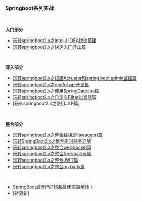 ### Springboot系列实战
<br>

**入门部分**
- [玩转springboot2.x之IntellJ IDEA快速搭建](https://mp.weixin.qq.com/s?__biz=MzU4NzYwNDAwMg==&mid=2247484944&idx=2&sn=511478837ef1517fba3dfcb904a40178&chksm=fde8cf5dca9f464bc9f16ff02f692bd5aa078bebe641c33e5c5c409221680a46a1d34ead9267&scene=0#rd)
- [玩转springboot2.x之快速入门开山篇](https://mp.weixin.qq.com/s?__biz=MzU4NzYwNDAwMg==&mid=2247485013&idx=2&sn=99b619ffd554d642758b30e7b197f5a5&chksm=fde8cf18ca9f460e88e7221498c7eab20f1ecdc18086c195e9e2e90043b8454aed1fe14dca01&scene=0#rd)
<br>

**深入部分**
- [玩转springboot2.x之搭建Actuator和spring boot admin监控篇](https://mp.weixin.qq.com/s?__biz=MzU4NzYwNDAwMg==&mid=2247485185&idx=2&sn=ea5926635baf65f8c89d1758660b9092&chksm=fde8ce4cca9f475a0ec4569b066335a765f1b82490657bc5fbd1468b3dfecca99541830985cf&scene=0#rd)
- [玩转springboot2.x之restful api开发篇](https://mp.weixin.qq.com/s?__biz=MzU4NzYwNDAwMg==&mid=2247485013&idx=3&sn=13bc99558cb3d445a46ac31f6f993913&chksm=fde8cf18ca9f460e7398d2f634fd0a68c883c2463358390b6f1cf0a681066004395c09d18130&scene=0#rd)
- [玩转springboot2.x之使用SpringDateJpa篇](https://mp.weixin.qq.com/s?__biz=MzU4NzYwNDAwMg==&mid=2247485253&idx=2&sn=ca3193092a24ef110799b1c8f441bfb0&chksm=fde8ce08ca9f471e673305ebe04235e2b953e14e04d1b0799f12656ce51284a37f50754775a7&scene=0#rd)
- [玩转springboot2.x之自定义Filter过滤器篇](https://mp.weixin.qq.com/s?__biz=MzU4NzYwNDAwMg==&mid=2247485265&idx=2&sn=ad740a0da702918c6a6b950e371f95c4&chksm=fde8ce1cca9f470a83f06bda2364eb9a97529c27c8fb764036313f7c0d44f9062fe79b3d3cbf&scene=0#rd)
- [玩转springboot2.x之使用JSP篇]
<br>

**整合部分**
- [玩转springboot2.x之整合丝袜哥(swagger)篇](https://mp.weixin.qq.com/s?__biz=MzU4NzYwNDAwMg==&mid=2247485146&idx=2&sn=3676d6559e269b508fb5980b7a3c2717&chksm=fde8cf97ca9f4681b6657ce881b936df5ff613fe3757459a9ea36033b4b151b9acf7b24ceaab&scene=0#rd)
- [玩转SpringBoot2.x之整合定时任务详解](https://mp.weixin.qq.com/s?__biz=MzU4NzYwNDAwMg==&mid=2247484612&idx=1&sn=d9c2ca10bde950ef2a3c317ecd48a2c4&chksm=fde8cd89ca9f449ff23a5b158ec8fc73d2c76f70f478a3370795c710e2d7ca8d596e4fc021c1&scene=0#rd)
- [玩转springboot2.x之整合webSocket篇](https://mp.weixin.qq.com/s?__biz=MzU4NzYwNDAwMg==&mid=2247485170&idx=2&sn=ab9d829ee9eef451bc5b11eb0fa99bac&chksm=fde8cfbfca9f46a90a5cc1cffc8c26c13bf1e9c2f30c4b73e510d3c1b9618d36ef648818809b&scene=0#rd)
- [玩转springboot2.x之整合freemarker篇](https://mp.weixin.qq.com/s?__biz=MzU4NzYwNDAwMg==&mid=2247485059&idx=2&sn=9ad765d7b74bbb70bb05fa53f7e186c2&chksm=fde8cfceca9f46d88fba63f2fa59a8cd6620e403580e1bd43f057bb599fcfff5a319dd400522&scene=0#rd)
- [玩转springboot2.x之整合JWT篇](https://mp.weixin.qq.com/s?__biz=MzU4NzYwNDAwMg==&mid=2247485059&idx=3&sn=d8eb5e95a13a910b6b3ea26509283d52&chksm=fde8cfceca9f46d8ba036848cec636b03bf9656ffb2ccace5f64021a5cc167e3fd6e00960fcc&scene=0#rd)
- [玩转springboot2.x之整合mybatis篇](https://mp.weixin.qq.com/s?__biz=MzU4NzYwNDAwMg==&mid=2247485312&idx=2&sn=c98b015a4d05f625c3486606350cd018&chksm=fde8cecdca9f47db4c0a1d51a26d558bb761134a1e50d61bdb27420bd6152b1536a1d47b6e05&scene=0#rd)
<br>


- [SpringBoot最流行的16条最佳实践解读！](https://mp.weixin.qq.com/s?__biz=MzU4NzYwNDAwMg==&mid=2247485121&idx=1&sn=7f8d4a2b367a761987c50ed5a2ff0b8d&chksm=fde8cf8cca9f469aa9dd24858ba6d920b7450fac51032ec8ea1eaa9e36d97f2c19f3d9bd764a&scene=0#rd)
- [待更新]

